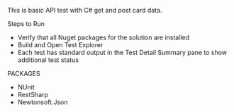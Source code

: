 This is basic API test with C# get and post card data.

Steps to Run
- Verify that all Nuget packages for the solution are installed
- Build and Open Test Explorer
- Each test has standard output  in the Test Detail Summary pane to show additional test status

PACKAGES
- NUnit
- RestSharp
- Newtonsoft.Json